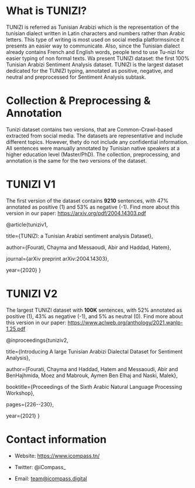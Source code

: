 # What is TUNIZI?
TUNIZI is referred as Tunisian Arabizi which is the representation of the tunisian dialect written in Latin characters and numbers rather than Arabic letters.
This type of writing is most used on social media platformssince it presents an easier way to communicate. Also, since the Tunisian dialect already contains French and English words, people tend to use Tu-nizi for easier typing of non formal texts. 
Wa present TUNIZI dataset: the first 100% Tunisian Arabizi Sentiment Analysis dataset. TUNIZI is the largest dataset dedicated for the TUNIZI typing, annotated as positive, negative, and neutral and preprocessed for Sentiment Analysis subtask.

# Collection & Preprocessing & Annotation
Tunizi dataset contains two versions, that are Common-Crawl-based extracted from social media.
The datasets are representative and include different topics. However, thety do not include any confidential information. 
All sentences were manually annotated by Tunisian native speakers at a higher education level (Master/PhD).
The collection, preprocessing, and annotation is the same for the two versions of the dataset.

# TUNIZI V1
The first version of the dataset contains **9210** sentences, with 47% annotated as positive (1) and 53% as negative (-1). Find more about this version in our paper: https://arxiv.org/pdf/2004.14303.pdf 

@article{tuniziv1,
  
  title={TUNIZI: a Tunisian Arabizi sentiment analysis Dataset},
  
  author={Fourati, Chayma and Messaoudi, Abir and Haddad, Hatem},
  
  journal={arXiv preprint arXiv:2004.14303},
  
  year={2020}
}

# TUNIZI V2
The largest TUNIZI dataset with **100K** sentences, with 52% annotated as positive (1), 43% as negative (-1), and 5% as neutral (0). Find more about this version in our paper: https://www.aclweb.org/anthology/2021.wanlp-1.25.pdf
 
@inproceedings{tuniziv2,
  
  title={Introducing A large Tunisian Arabizi Dialectal Dataset for Sentiment Analysis},
  
  author={Fourati, Chayma and Haddad, Hatem and Messaoudi, Abir and BenHajhmida, Moez and Mabrouk, Aymen Ben Elhaj and Naski, Malek},
  
  booktitle={Proceedings of the Sixth Arabic Natural Language Processing Workshop},
  
  pages={226--230},
  
  year={2021}
}

# Contact information
* Website: https://www.icompass.tn/

* Twitter: @iCompass_

* Email: team@icompass.digital



